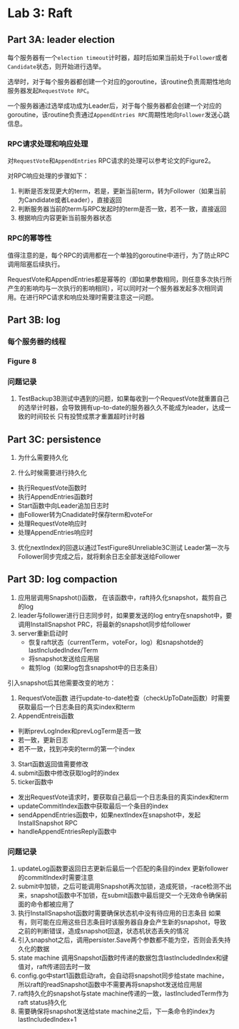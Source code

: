 # Lab 3: Raft
## Part 3A: leader election
每个服务器有一个`election timeout`计时器，超时后如果当前处于`Follower`或者`Candidate`状态，则开始进行选举。

选举时，对于每个服务器都创建一个对应的goroutine，该routine负责周期性地向服务器发起`RequestVote RPC`。

一个服务器通过选举成功成为Leader后，对于每个服务器都会创建一个对应的goroutine，该routine负责通过`AppendEntries RPC`周期性地向`Follower`发送心跳信息。

### RPC请求处理和响应处理
对`RequestVote`和`AppendEntries` RPC请求的处理可以参考论文的Figure2。

对RPC响应处理的步骤如下：
1. 判断是否发现更大的term，若是，更新当前term，转为Follower（如果当前为Candidate或者Leader），直接返回
2. 判断服务器当前的term与RPC发起时的term是否一致，若不一致，直接返回
3. 根据响应内容更新当前服务器状态

### RPC的幂等性
值得注意的是，每个RPC的调用都在一个单独的goroutine中进行，为了防止RPC调用阻塞后续执行。

RequestVote和AppendEntries都是幂等的（即如果参数相同，则任意多次执行所产生的影响均与一次执行的影响相同），可以同时对一个服务器发起多次相同调用。在进行RPC请求和响应处理时需要注意这一问题。


## Part 3B: log
### 每个服务器的线程

### Figure 8

### 问题记录
1. TestBackup3B测试中遇到的问题，如果每收到一个RequestVote就重置自己的选举计时器，会导致拥有up-to-date的服务器久久不能成为leader，达成一致的时间较长
只有投赞成票才重置超时计时器


## Part 3C: persistence
1. 为什么需要持久化

2. 什么时候需要进行持久化
* 执行RequestVote函数时
* 执行AppendEntries函数时
* Start函数中向Leader追加日志时
* 由Follower转为Cnadidate时保存term和voteFor
* 处理RequestVote响应时
* 处理AppendEntries响应时

3. 优化nextIndex的回退以通过TestFigure8Unreliable3C测试
Leader第一次与Follower同步完成之后，就将剩余日志全部发送给Follower

## Part 3D: log compaction
1. 应用层调用Snapshot()函数，
    在该函数中，raft持久化snapshot，裁剪自己的log
2. leader与follower进行日志同步时，如果要发送的log entry在snapshot中，要调用InstallSnapshot PRC，将最新的snapshot同步给follower
3. server重新启动时
    * 恢复raft状态（currentTerm，voteFor，log）和snapshotde的lastIncludedIndex/Term
    * 将snapshot发送给应用层
    * 裁剪log（如果log包含snapshot中的日志条目）

引入snapshot后其他需要改变的地方：
1. RequestVote函数
    进行update-to-date检查（checkUpToDate函数）时需要获取最后一个日志条目的真实index和term
2. AppendEntreis函数
* 判断prevLogIndex和prevLogTerm是否一致
* 若一致，更新日志
* 若不一致，找到冲突的term的第一个index
3. Start函数返回值需要修改
3. submit函数中修改获取log时的index
4. ticker函数中
* 发出RequestVote请求时，要获取自己最后一个日志条目的真实index和term
* updateCommitIndex函数中获取最后一个条目的index
* sendAppendEntries函数中，如果nextIndex在snapshot中，发起InstallSnapshot RPC
* handleAppendEntriesReply函数中


### 问题记录
1. updateLog函数要返回日志更新后最后一个匹配的条目的index
更新follower的commitIndex时需要注意
2. submit中加锁，之后可能调用Snapshot再次加锁，造成死锁，-race检测不出来，snapshot函数中不加锁，在submit函数中最后提交一个无效命令确保前面的命令都被应用了
3. 执行InstallSnapshot函数时需要确保状态机中没有待应用的日志条目
    如果有，则可能在应用这些日志条目时该服务器自身会产生新的snapshot，导致之前的判断错误，造成snapshot回退，状态机状态丢失的情况
4. 引入snapshot之后，调用persister.Save两个参数都不能为空，否则会丢失持久化的数据
5. state machine 调用Snapshot函数时传递的数据包含lastIncludedIndex和键值对，raft传递回去时一致
6. config.go中start1函数启动raft，会自动将snapshot同步给state machine，所以raft的readSnapshot函数中不需要再将snapshot发送给应用层
7. raft持久化的snapshot与state machine传递的一致，lastIncludedTerm作为raft status持久化
8. 需要确保将snapshot发送给state machine之后，下一条命令的index为lastIncludedIndex+1
